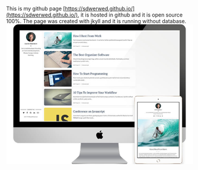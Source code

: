 This is my github page [https://sdwerwed.github.io/](https://sdwerwed.github.io/), it is hosted in github and it is open source 100%. The page was created with jkyll and it is running without database.
![](https://github.com/artemsheludko/flexible-jekyll/blob/master/assets/img/promo-img.jpg?raw=true)